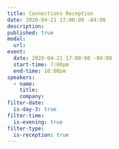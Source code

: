 ```yaml
---
title: Connections Reception
date: 2020-04-21 17:00:00 -04:00
description:
published: true 
modal:
  url:
event:
  date: 2020-04-21 17:00:00 -04:00
  start-time: 7:00pm
  end-time: 10:00pm
speakers:
  - name:
    title:
    company:
filter-date:
  is-day-3: true
filter-time:
  is-evening: true
filter-type:
  is-reception: true
---
```

